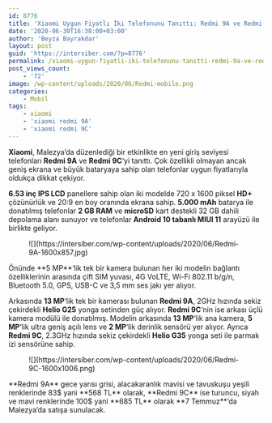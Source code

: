 ```yaml
---
id: 8776
title: 'Xiaomi Uygun Fiyatlı İki Telefonunu Tanıttı: Redmi 9A ve Redmi 9C'
date: '2020-06-30T16:38:00+03:00'
author: 'Beyza Bayrakdar'
layout: post
guid: 'https://intersiber.com/?p=8776'
permalink: /xiaomi-uygun-fiyatli-iki-telefonunu-tanitti-redmi-9a-ve-redmi-9c/
post_views_count:
    - '72'
image: /wp-content/uploads/2020/06/Redmi-mobile.png
categories:
    - Mobil
tags:
    - xiaomi
    - 'xiaomi redmi 9A'
    - 'xiaomi redmi 9C'
---
```


**Xiaomi**, Malezya’da düzenlediği bir etkinlikte en yeni giriş seviyesi telefonları **Redmi 9A** ve **Redmi 9C**‘yi tanıttı. Çok özellikli olmayan ancak geniş ekrana ve büyük bataryaya sahip olan telefonlar uygun fiyatlarıyla oldukça dikkat çekiyor.

**6.53 inç IPS LCD** panellere sahip olan iki modelde 720 x 1600 piksel **HD+** çözünürlük ve 20:9 en boy oranında ekrana sahip. **5.000 mAh** batarya ile donatılmış telefonlar **2 GB RAM** ve **microSD** kart destekli 32 GB dahili depolama alanı sunuyor ve telefonlar **Android 10 tabanlı MIUI 11** arayüzü ile birlikte geliyor.

<figure class="wp-block-image size-large">![](https://intersiber.com/wp-content/uploads/2020/06/Redmi-9A-1600x857.jpg)</figure>Önünde **5 MP**‘lik tek bir kamera bulunan her iki modelin bağlantı özelliklerinin arasında çift SIM yuvası, 4G VoLTE, Wi-Fi 802.11 b/g/n, Bluetooth 5.0, GPS, USB-C ve 3,5 mm ses jakı yer alıyor.

Arkasında **13 MP**‘lik tek bir kamerası bulunan **Redmi 9A**, 2GHz hızında sekiz çekirdekli **Helio G25** yonga setinden güç alıyor. **Redmi 9C**‘nin ise arkası üçlü kamera modülü ile donatılmış. Modelin arkasında **13 MP**‘lik ana kamera, **5 MP**‘lik ultra geniş açılı lens ve **2 MP**‘lik derinlik sensörü yer alıyor. Ayrıca **Redmi 9C**, 2.3GHz hızında sekiz çekirdekli **Helio G35** yonga seti ile parmak izi sensörüne sahip.

<figure class="wp-block-image size-large">![](https://intersiber.com/wp-content/uploads/2020/06/Redmi-9C-1600x1006.png)</figure>**Redmi 9A** gece yarısı grisi, alacakaranlık mavisi ve tavuskuşu yeşili renklerinde 83$ yani **568 TL** olarak, **Redmi 9C** ise turuncu, siyah ve mavi renklerinde 100$ yani **685 TL** olarak **7 Temmuz**‘da Malezya’da satışa sunulacak.